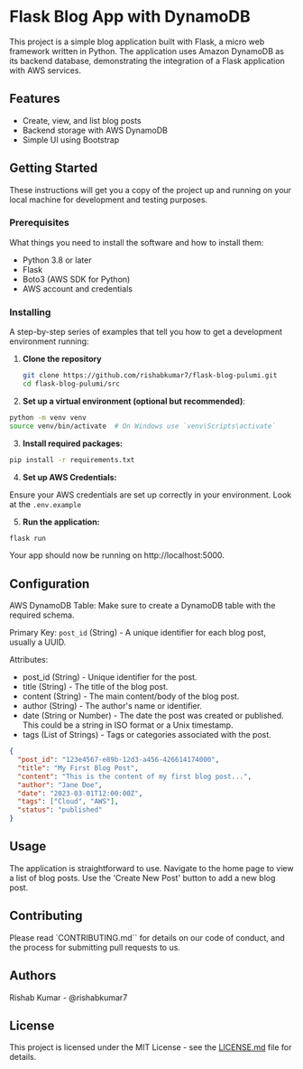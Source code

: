 # Flask Blog App with DynamoDB

This project is a simple blog application built with Flask, a micro web framework written in Python. The application uses Amazon DynamoDB as its backend database, demonstrating the integration of a Flask application with AWS services.

## Features

- Create, view, and list blog posts
- Backend storage with AWS DynamoDB
- Simple UI using Bootstrap

## Getting Started

These instructions will get you a copy of the project up and running on your local machine for development and testing purposes.

### Prerequisites

What things you need to install the software and how to install them:

- Python 3.8 or later
- Flask
- Boto3 (AWS SDK for Python)
- AWS account and credentials

### Installing

A step-by-step series of examples that tell you how to get a development environment running:

1. **Clone the repository**

   ```bash
   git clone https://github.com/rishabkumar7/flask-blog-pulumi.git
   cd flask-blog-pulumi/src
   ```

2. **Set up a virtual environment (optional but recommended)**:

  ```bash
  python -m venv venv
  source venv/bin/activate  # On Windows use `venv\Scripts\activate`
  ```

3. **Install required packages:**

  ```bash
  pip install -r requirements.txt
  ```

4. **Set up AWS Credentials:**

Ensure your AWS credentials are set up correctly in your environment.
Look at the `.env.example`

5. **Run the application:**

  ``` bash
  flask run
  ```

Your app should now be running on http://localhost:5000.

## Configuration

AWS DynamoDB Table: Make sure to create a DynamoDB table with the required schema.

Primary Key:
`post_id` (String) - A unique identifier for each blog post, usually a UUID.

Attributes:

- post_id (String) - Unique identifier for the post.
- title (String) - The title of the blog post.
- content (String) - The main content/body of the blog post.
- author (String) - The author's name or identifier.
- date (String or Number) - The date the post was created or published. This could be a string in ISO format or a Unix timestamp.
- tags (List of Strings) - Tags or categories associated with the post.

``` json
{
  "post_id": "123e4567-e89b-12d3-a456-426614174000",
  "title": "My First Blog Post",
  "content": "This is the content of my first blog post...",
  "author": "Jane Doe",
  "date": "2023-03-01T12:00:00Z",
  "tags": ["Cloud", "AWS"],
  "status": "published"
}
```

## Usage

The application is straightforward to use. Navigate to the home page to view a list of blog posts. Use the 'Create New Post' button to add a new blog post.

## Contributing

Please read `CONTRIBUTING.md`` for details on our code of conduct, and the process for submitting pull requests to us.

## Authors

Rishab Kumar - @rishabkumar7

## License

This project is licensed under the MIT License - see the [LICENSE.md](LICENSE) file for details.

